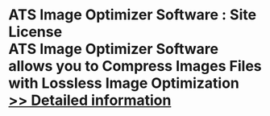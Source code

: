 # ATS Image Optimizer Software : Site License<br />ATS Image Optimizer Software allows you to Compress Images Files with Lossless Image Optimization<br />[>> Detailed information](https://secure.shareit.com/shareit/product.html?productid=300778882&affiliateid=200057808)